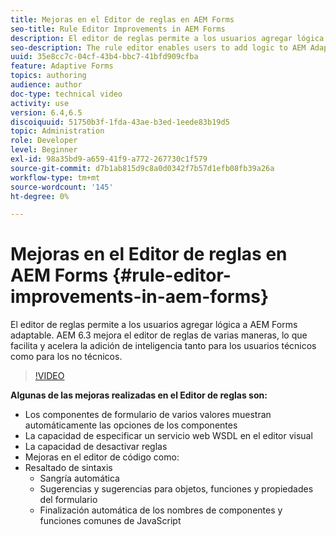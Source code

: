 ```yaml
---
title: Mejoras en el Editor de reglas en AEM Forms
seo-title: Rule Editor Improvements in AEM Forms
description: El editor de reglas permite a los usuarios agregar lógica a AEM Forms adaptable. AEM 6.3 mejora el editor de reglas de varias maneras, lo que facilita y acelera la adición de inteligencia tanto para los usuarios técnicos como para los no técnicos.
seo-description: The rule editor enables users to add logic to AEM Adaptive Forms. AEM 6.3 improves the rule editor in several ways making it easier and faster for both technical and non-technical users alike to add intelligence.
uuid: 35e8cc7c-04cf-43b4-bbc7-41bfd909cfba
feature: Adaptive Forms
topics: authoring
audience: author
doc-type: technical video
activity: use
version: 6.4,6.5
discoiquuid: 51750b3f-1fda-43ae-b3ed-1eede83b19d5
topic: Administration
role: Developer
level: Beginner
exl-id: 98a35bd9-a659-41f9-a772-267730c1f579
source-git-commit: d7b1ab815d9c8a0d0342f7b57d1efb08fb39a26a
workflow-type: tm+mt
source-wordcount: '145'
ht-degree: 0%

---
```


# Mejoras en el Editor de reglas en AEM Forms {#rule-editor-improvements-in-aem-forms}

El editor de reglas permite a los usuarios agregar lógica a AEM Forms adaptable. AEM 6.3 mejora el editor de reglas de varias maneras, lo que facilita y acelera la adición de inteligencia tanto para los usuarios técnicos como para los no técnicos.

>[!VIDEO](https://video.tv.adobe.com/v/19653?quality=9&learn=on)

**Algunas de las mejoras realizadas en el Editor de reglas son:**

* Los componentes de formulario de varios valores muestran automáticamente las opciones de los componentes
* La capacidad de especificar un servicio web WSDL en el editor visual
* La capacidad de desactivar reglas
* Mejoras en el editor de código como:
* Resaltado de sintaxis
   * Sangría automática
   * Sugerencias y sugerencias para objetos, funciones y propiedades del formulario
   * Finalización automática de los nombres de componentes y funciones comunes de JavaScript
